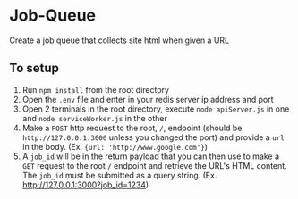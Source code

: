 # Job-Queue
Create a job queue that collects site html when given a URL

## To setup
1. Run `npm install` from the root directory
2. Open the `.env` file and enter in your redis server ip address and port
3. Open 2 terminals in the root directory, execute `node apiServer.js` in one and `node serviceWorker.js` in the other
4. Make a `POST` http request to the root, `/`, endpoint (should be `http://127.0.0.1:3000` unless you changed the port) and provide a `url` in the body. (Ex. `{url: 'http://www.google.com'}`)
5. A `job_id` will be in the return payload that you can then use to make a `GET` request to the root `/` endpoint and retrieve the URL's HTML content.  The `job_id` must be submitted as a query string. (Ex. http://127.0.0.1:3000?job_id=1234)
